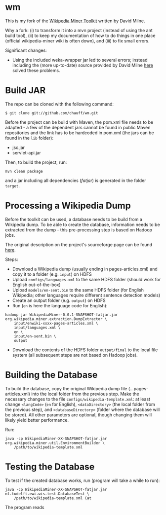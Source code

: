 wm
==

This is my fork of the [Wikipedia Miner Toolkit](http://sourceforge.net/projects/wikipedia-miner/) written by David Milne.

Why a fork: (i) to transform it into a mvn project (instead of using the ant build tool), (ii) to keep my documentation of how to do things in one place (official wikipedia-miner wiki is often down), and (iii) to fix small errors.

Significant changes:
+ Using the included weka-wrapper jar led to several errors; instead including the (more up-to-date) source provided by David Milne [here](http://code.google.com/p/weka-wrapper/) solved these problems.


Build JAR
=========

The repo can be cloned with the following command:

```
$ git clone git://github.com/chauff/wm.git
```

Before the project can be build with Maven, the pom.xml file needs to be adapted - a few of the dependent jars cannot be found in public Maven repositories and the link has to be hardcoded in pom.xml (the jars can be found in the `lib` folder):
+ jsc.jar
+ servlet-api.jar

Then, to build the project, run:

```
mvn clean package
```

and a jar including all dependencies (*fatjar*) is generated in the folder `target`.



Processing a Wikipedia Dump 
===========================
Before the toolkit can be used, a database needs to be build from a Wikipedia dump. To be able to create the database, information needs to be extracted from the dump - this pre-processing step is based on Hadoop jobs.

The original description on the project's sourceforge page can be found [here](http://sourceforge.net/apps/mediawiki/wikipedia-miner/index.php?title=Extraction).

Steps:

+ Download a Wikipedia dump (usually ending in pages-articles.xml) and copy it to a folder (e.g. `input`) on HDFS
+ Upload `configs/languages.xml` to the same HDFS folder (should work for English out-of-the-box)
+ Upload `models/en-sent.bin` to the same HDFS folder (for English Wikipedia; other languages require different sentence detection models)
+ Create an output folder (e.g. `output`) on HDFS
+ Run (`en` is here the language code for English): 

```
hadoop jar WikipediaMiner-0.0.1-SNAPSHOT-fatjar.jar org.wikipedia.miner.extraction.DumpExtractor \
	input/enwiki-xxxx-pages-articles.xml \
	input/languages.xml \
	en \
	input/en-sent.bin \
 	output
```

+ Download the contents of the HDFS folder `output/final` to the local file system (all subsequent steps are not based on Hadoop jobs).


Building the Database
=====================

To build the database, copy the original Wikipedia dump file (...pages-articles.xml) into the local folder from the previous step.
Make the necessary changes to the file `configs/wikipedia-template.xml`: at least change `<langCode>` (`en` for English), `<dataDirectory>` (the local folder from the previous step), and `<databaseDirectory>` (folder where the database will be stored). All other parameters are optional, though changing them will likely yield better performance.

Run:

```
java -cp WikipediaMiner-XX-SNAPSHOT-fatjar.jar org.wikipedia.miner.util.EnvironmentBuilder \
	/path/to/wikipedia-template.xml
```


Testing the Database
====================
To test if the created database works, run (program will take a while to run):

```
java -cp WikipediaMiner-XX-SNAPSHOT-fatjar.jar nl.tudelft.ewi.wis.test.DatabaseTest \ 		
	/path/to/wikipedia-template.xml Cat
```

The program reads
